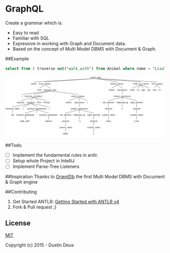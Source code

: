 # GraphQL

Create a grammar which is:
- Easy to read
- Familiar with SQL
- Expressive in working with Graph and Document data.
- Based on the concept of Multi Model DBMS with Document & Graph.

##Example

```SQL
select from ( traverse out("walk_with") from Animal where name = "Lisa" ) where name = "Dog" order by age asc limit 10
```

![simple-select](https://raw.githubusercontent.com/StarpTech/GraphQL/develop/img/simple-select.png)

##Todo
- [ ] Implement the fundamental rules in antlr.
- [ ] Setup whole Project in IntelliJ
- [ ] Implement Parse-Tree Listeners

##Inspiration
Thanks to [OrientDb](http://orientdb.com) the first Multi Model DBMS with Document & Graph engine 

##Contributing
1. Get Started ANTLR: [Getting Started with ANTLR v4](https://theantlrguy.atlassian.net/wiki/display/ANTLR4/Getting+Started+with+ANTLR+v4)
2. Fork & Pull request ;)

## License

[MIT](http://opensource.org/licenses/MIT)

Copyright (c) 2015 - Dustin Deus
